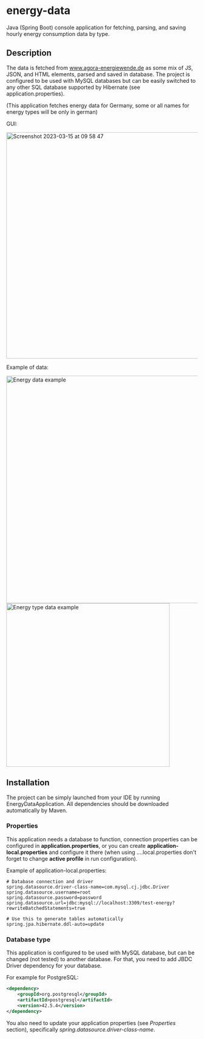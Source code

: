# energy-data

Java (Spring Boot) console application for fetching, parsing, and saving hourly energy consumption data by type.

## Description

The data is fetched from www.agora-energiewende.de as some mix of JS, JSON, and HTML elements, parsed and saved in
database.
The project is configured to be used with MySQL databases but can be easily switched to any other SQL database supported
by Hibernate (see application.properties).

(This application fetches energy data for Germany, some or all names for energy types will be only in german)

GUI:

<img width="595" alt="Screenshot 2023-03-15 at 09 58 47" src="https://user-images.githubusercontent.com/86569730/225266371-24fc191a-3990-4052-8553-19dd6427f5cf.png">


Example of data:

<img width="598" alt="Energy data example" src="https://user-images.githubusercontent.com/86569730/198019640-a0772f3c-3933-455c-affe-db547edb9a8f.png">

<img width="430" alt="Energy type data example" src="https://user-images.githubusercontent.com/86569730/198019576-28584b4d-588f-43fd-b5c6-9f4c96db02c0.png">

## Installation

The project can be simply launched from your IDE by running EnergyDataApplication.
All dependencies should be downloaded automatically by Maven.

### Properties

This application needs a database to function, connection properties can be configured in **application.properties**,
or you can create **application-local.properties** and configure it there (when using ....local.properties don't forget
to change **active profile** in run configuration).

Example of application-local.properties:

```java-properties
# Database connection and driver
spring.datasource.driver-class-name=com.mysql.cj.jdbc.Driver
spring.datasource.username=root
spring.datasource.password=password
spring.datasource.url=jdbc:mysql://localhost:3309/test-energy?rewriteBatchedStatements=true

# Use this to generate tables automatically
spring.jpa.hibernate.ddl-auto=update
```

### Database type

This application is configured to be used with MySQL database, but can be changed (not tested) to another database.
For that, you need to add JBDC Driver dependency for your database.

For example for PostgreSQL:

```XML
<dependency>
    <groupId>org.postgresql</groupId>
    <artifactId>postgresql</artifactId>
    <version>42.5.4</version>
</dependency>
```

You also need to update your application properties (see *Properties* section), specifically *spring.datasource.driver-class-name*.
